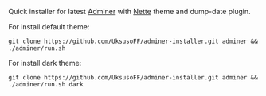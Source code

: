Quick installer for latest [Adminer](https://www.adminer.org/) with [Nette](https://www.adminer.org/static/designs/nette/screenshot.png) theme and dump-date plugin.

For install default theme:

```git clone https://github.com/UksusoFF/adminer-installer.git adminer && ./adminer/run.sh```

For install dark theme:

```git clone https://github.com/UksusoFF/adminer-installer.git adminer && ./adminer/run.sh dark```
